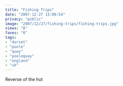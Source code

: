```yaml
---
title: "Fishing Trips"
date: "2007-12-27 13:08:54"
privacy: "public"
image: "2007/12/27/fishing-trips/fishing-trips.jpg"
views: "8"
faves: "0"
tags:
- "dorset"
- "poole"
- "quay"
- "poolequay"
- "england"
- "uk"
---
```

Reverse of the hut
